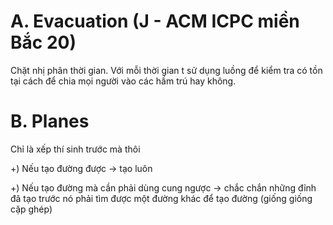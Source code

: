 
# A. Evacuation (J - ACM ICPC miền Bắc 20)
Chặt nhị phân thời gian. Với mỗi thời gian t sử dụng luồng để kiểm tra có tồn tại cách để chia mọi người vào các hầm trú hay không.

# B. Planes
Chỉ là xếp thí sinh trước mà thôi

+) Nếu tạo đường được -> tạo luôn

+) Nếu tạo đường mà cần phải dùng cung ngược -> chắc chắn những đỉnh đã tạo trước nó phải tìm được một đường khác để tạo đường (giống giống cặp ghép)

<!--stackedit_data:
eyJoaXN0b3J5IjpbLTU5MTc0NTgwOCwxMDg1MjQ5MzY2LC05ND
U5NzUxMTksMTU5Njg3Njk0Nyw5MDkyOTE0MTcsMjk2Njk4OTI1
XX0=
-->